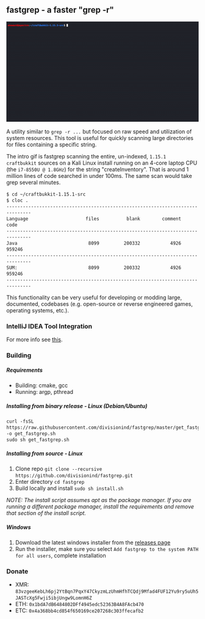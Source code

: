 fastgrep - a faster "grep -r"
--------
![](fastgrep_intro.gif)

A utility similar to `grep -r ...` but focused on raw speed and utilization of system resources. This tool
is useful for quickly scanning large directories for files containing a specific string.

The intro gif is fastgrep scanning the entire, un-indexed, `1.15.1 craftbukkit` sources on a Kali Linux install
running on an 4-core laptop CPU (the `i7-8550U @ 1.8GHz`) for the string "createInventory". That is around 1 million
lines of code searched in under 100ms. The same scan would take grep several minutes.

```
$ cd ~/craftbukkit-1.15.1-src
$ cloc .
-------------------------------------------------------------------------------
Language                     files          blank        comment           code
-------------------------------------------------------------------------------
Java                          8099         200332           4926         959246
-------------------------------------------------------------------------------
SUM:                          8099         200332           4926         959246
-------------------------------------------------------------------------------
```

This functionality can be very useful for developing or modding large, documented, codebases 
(e.g. open-source or reverse engineered games, operating systems, etc.).

### IntelliJ IDEA Tool Integration
For more info see [this](intellij_tool/README.md).

### Building
##### Requirements
- Building: cmake, gcc
- Running:  argp, pthread

##### Installing from binary release - Linux (Debian/Ubuntu)
```shell script
curl -fsSL https://raw.githubusercontent.com/divisionind/fastgrep/master/get_fastgrep.sh -o get_fastgrep.sh
sudo sh get_fastgrep.sh
```

##### Installing from source - Linux
1. Clone repo `git clone --recursive https://github.com/divisionind/fastgrep.git`
2. Enter directory `cd fastgrep`
3. Build locally and install `sudo sh install.sh`

_NOTE: The install script assumes apt as the package manager. If you are running a different package manager, install
the requirements and remove that section of the install script._

##### Windows
1. Download the latest windows installer from the [releases page](https://github.com/divisionind/fastgrep/releases)
2. Run the installer, make sure you select `Add fastgrep to the system PATH for all users`, complete installation

### Donate
- XMR: `83vzgeeKebLh6pj2YtBqn7PqxY47CkyzmLzUhmHfhTCQdj9Mfad4FUF12Yu9ry5uUh5JASTcXg5Fwji5ibjUngw9LomnH6Z`
- ETH: `0x1bdA7dB6484802DFf4945edc52363B4A8FAcb470`
- ETC: `0x4a368bb4cd854f650169ce207268c303ffecafb2`
